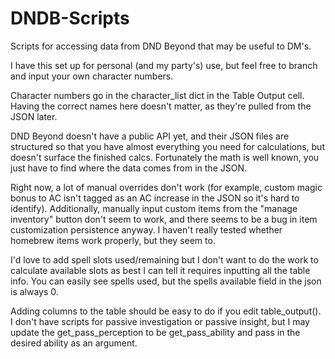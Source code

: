 # DNDB-Scripts
Scripts for accessing data from DND Beyond that may be useful to DM's.

I have this set up for personal (and my party's) use, but feel free to branch and input your own character numbers.

Character numbers go in the character_list dict in the Table Output cell.  Having the correct names here doesn't matter, as they're pulled from the JSON later.

DND Beyond doesn't have a public API yet, and their JSON files are structured so that you have almost everything you need for calculations, but doesn't surface the finished calcs.  Fortunately the math is well known, you just have to find where the data comes from in the JSON.

Right now, a lot of manual overrides don't work (for example, custom magic bonus to AC isn't tagged as an AC increase in the JSON so it's hard to identify).  Additionally, manually input custom items from the "manage inventory" button don't seem to work, and there seems to be a bug in item customization persistence anyway.  I haven't really tested whether homebrew items work properly, but they seem to.

I'd love to add spell slots used/remaining but I don't want to do the work to calculate available slots as best I can tell it requires inputting all the table info.  You can easily see spells used, but the spells available field in the json is always 0.

Adding columns to the table should be easy to do if you edit table_output(). I don't have scripts for passive investigation or passive insight, but I may update the get_pass_perception to be get_pass_ability and pass in the desired ability as an argument.  
